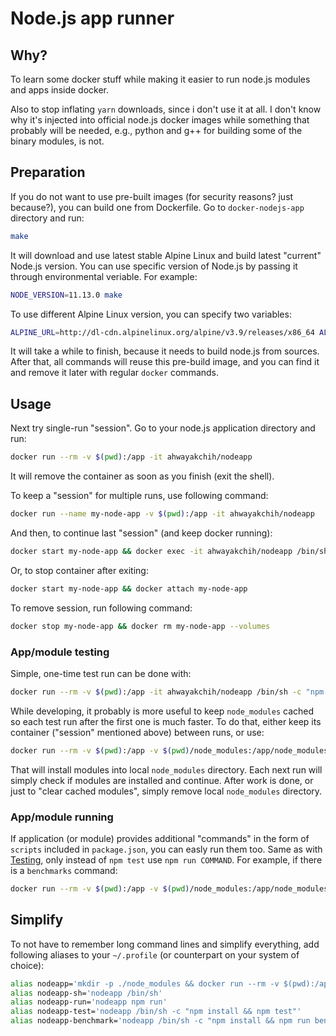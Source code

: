 Node.js app runner
==================

## Why?

To learn some docker stuff while making it easier to run node.js modules and apps inside docker.

Also to stop inflating `yarn` downloads, since i don't use it at all. I don't know why it's injected into official node.js docker images while something that probably will be needed, e.g., python and g++ for building some of the binary modules, is not.

## Preparation

If you do not want to use pre-built images (for security reasons? just because?), you can build one from Dockerfile.
Go to `docker-nodejs-app` directory and run:

```sh
make
```

It will download and use latest stable Alpine Linux and build latest "current" Node.js version.
You can use specific version of Node.js by passing it through environmental veriable. For example:

```sh
NODE_VERSION=11.13.0 make
```

To use different Alpine Linux version, you can specify two variables:

```sh
ALPINE_URL=http://dl-cdn.alpinelinux.org/alpine/v3.9/releases/x86_64 ALPINE_VERSION=3.9.3 make
```

It will take a while to finish, because it needs to build node.js from sources.
After that, all commands will reuse this pre-build image, and you can find it and remove it later with regular `docker` commands.

## Usage

Next try single-run "session". Go to your node.js application directory and run:

```sh
docker run --rm -v $(pwd):/app -it ahwayakchih/nodeapp
```

It will remove the container as soon as you finish (exit the shell).

To keep a "session" for multiple runs, use following command:

```sh
docker run --name my-node-app -v $(pwd):/app -it ahwayakchih/nodeapp
```

And then, to continue last "session" (and keep docker running):

```sh
docker start my-node-app && docker exec -it ahwayakchih/nodeapp /bin/sh
```

Or, to stop container after exiting:

```sh
docker start my-node-app && docker attach my-node-app
```

To remove session, run following command:

```sh
docker stop my-node-app && docker rm my-node-app --volumes
```

### App/module testing

Simple, one-time test run can be done with:

```sh
docker run --rm -v $(pwd):/app -it ahwayakchih/nodeapp /bin/sh -c "npm install && npm test"
```

While developing, it probably is more useful to keep `node_modules` cached so each test run after the first one is much faster.
To do that, either keep its container ("session" mentioned above) between runs, or use:

```sh
docker run --rm -v $(pwd):/app -v $(pwd)/node_modules:/app/node_modules -it ahwayakchih/nodeapp /bin/sh -c "npm install && npm test"
```

That will install modules into local `node_modules` directory. Each next run will simply check if modules are installed and continue.
After work is done, or just to "clear cached modules", simply remove local `node_modules` directory.

### App/module running

If application (or module) provides additional "commands" in the form of `scripts` included in `package.json`, you can easly run them too.
Same as with [Testing](#Testing), only instead of `npm test` use `npm run COMMAND`. For example, if there is a `benchmarks` command:

```sh
docker run --rm -v $(pwd):/app -v $(pwd)/node_modules:/app/node_modules -it ahwayakchih/nodeapp /bin/sh -c "npm install && npm run benchmarks"
```

## Simplify

To not have to remember long command lines and simplify everything, add following aliases to your `~/.profile` (or counterpart on your system of choice):

```sh
alias nodeapp='mkdir -p ./node_modules && docker run --rm -v $(pwd):/app -v $(pwd)/node_modules:/app/node_modules -it ahwayakchih/nodeapp'
alias nodeapp-sh='nodeapp /bin/sh'
alias nodeapp-run='nodeapp npm run'
alias nodeapp-test='nodeapp /bin/sh -c "npm install && npm test"'
alias nodeapp-benchmark='nodeapp /bin/sh -c "npm install && npm run benchmarks"'
```